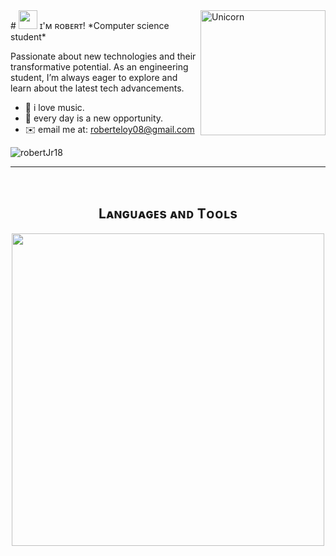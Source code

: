 </h1>
<img align="right" width=200px alt="Unicorn" src="https://media3.giphy.com/media/v1.Y2lkPTc5MGI3NjExcTJramRzNGtncnd6aHl5NzllZmllMjZybGxiaTdzMnliNzJhZnNjbSZlcD12MV9pbnRlcm5hbF9naWZfYnlfaWQmY3Q9Zw/qJzZ4APiDZQuJDY7vh/giphy.gif" />
# <img src="https://emojis.slackmojis.com/emojis/images/1531849430/4246/blob-sunglasses.gif?1531849430" width="30"/> ɪ'ᴍ ʀᴏʙᴇʀᴛ! 
*Computer science student*
<br /> 

<!--Start Intro-->               
<p align="left"> Passionate about new technologies and their transformative potential. As an engineering student, I’m always eager to explore and learn about the latest tech advancements.

</p>
<!--
- ✨ owner of "what will happen". 
-->

- 🎵 i love music.
- 🔭 every day is a new opportunity.
- ✉️ email me at: roberteloy08@gmail.com

<!--End Intro-->

<!--Profile Count Badge-->
<p align="left">
  <img src="https://komarev.com/ghpvc/?username=robertJr18&label=Profile%20views&color=770677&style=for-the-badge&logo=star" alt="robertJr18" style="padding-right:20px;" />
</p>

---
<br />

<!--Languages and Tools Section-->       
<h2 align="center">Lᴀɴɢᴜᴀɢᴇs ᴀɴᴅ Tᴏᴏʟs</h2> 
<p align="center">
<img width="500px"  src="https://skillicons.dev/icons?i=java,cpp,py,vscode,git&perline=10"  />
</p>
<br />


